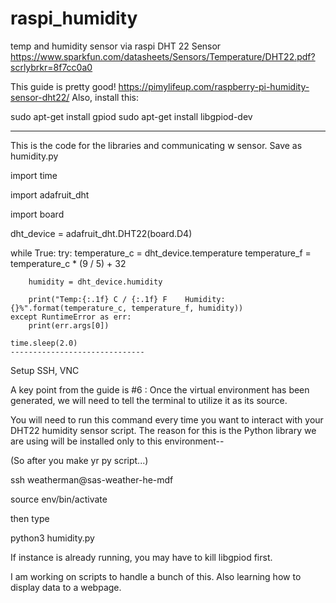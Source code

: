 # raspi_humidity
temp and humidity sensor via raspi
DHT 22 Sensor
https://www.sparkfun.com/datasheets/Sensors/Temperature/DHT22.pdf?scrlybrkr=8f7cc0a0

This guide is pretty good! https://pimylifeup.com/raspberry-pi-humidity-sensor-dht22/
Also, install this: 

sudo apt-get install gpiod
sudo apt-get install libgpiod-dev

------------------------------
This is the code for the libraries and communicating w sensor. Save as humidity.py

import time  

import adafruit_dht  

import board  


dht_device = adafruit_dht.DHT22(board.D4)  


while True:
    try:
        temperature_c = dht_device.temperature
        temperature_f = temperature_c * (9 / 5) + 32

        humidity = dht_device.humidity

        print("Temp:{:.1f} C / {:.1f} F    Humidity: {}%".format(temperature_c, temperature_f, humidity))
    except RuntimeError as err:
        print(err.args[0])

    time.sleep(2.0)
    ------------------------------

Setup SSH, VNC

A key point from the guide is #6 :
Once the virtual environment has been generated, we will need to tell the terminal to utilize it as its source.

You will need to run this command every time you want to interact with your DHT22 humidity sensor script. The reason for this is the Python library we are using will be installed only to this environment--

(So after you make yr py script...)

ssh weatherman@sas-weather-he-mdf

source env/bin/activate

then type

python3 humidity.py

If instance is already running, you may have to kill libgpiod first.

I am working on scripts to handle a bunch of this.
Also learning how to display data to a webpage.

